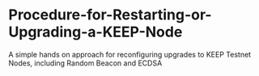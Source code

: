 # Procedure-for-Restarting-or-Upgrading-a-KEEP-Node
A simple hands on approach for reconfiguring upgrades to KEEP Testnet Nodes, including Random Beacon and ECDSA 
